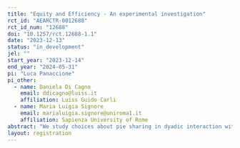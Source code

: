```yaml
---
title: "Equity and Efficiency - An experimental investigation"
rct_id: "AEARCTR-0012688"
rct_id_num: "12688"
doi: "10.1257/rct.12688-1.1"
date: "2023-12-13"
status: "in_development"
jel: ""
start_year: "2023-12-14"
end_year: "2024-05-31"
pi: "Luca Panaccione"
pi_other:
  - name: Daniela Di Cagno
    email: ddicagno@luiss.it
    affiliation: Luiss Guido Carli
  - name: Maria Luigia Signore
    email: marialuigia.signore@uniroma1.it
    affiliation: Sapienza University of Rome
abstract: "We study choices about pie sharing in dyadic interaction with varying responder veto power. We consider a condition with fixed pie size (baseline) and two conditions with endogenously determined pie size (high and low efficiency loss conditions). We analyse baseline and efficiency loss conditions within subjects. We vary the order of conditions and the extent of the efficiency loss between subjects. We use the strategy vector method to elicit subjects' choices."
layout: registration
---
```


